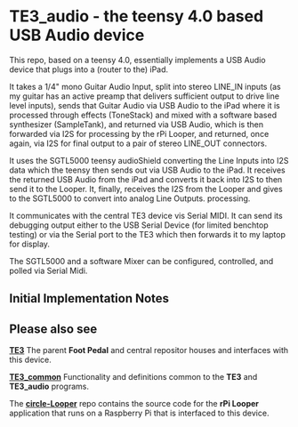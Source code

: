 # TE3_audio - the teensy 4.0 based USB Audio device

This repo, based on a teensy 4.0, essentially implements a USB Audio
device that plugs into a (router to the) iPad.

It takes a 1/4" mono Guitar Audio Input, split into stereo LINE_IN
inputs (as my guitar has an active preamp that delivers sufficient
output to drive line level inputs), sends that Guitar Audio via USB
Audio to the iPad where it is processed through effects (ToneStack)
and mixed with a software based synthesizer (SampleTank), and returned
via USB Audio, which is then forwarded via I2S for processing by the
rPi Looper, and returned, once again, via I2S for final output to a
pair of stereo LINE_OUT  connectors.

It uses the SGTL5000 teensy audioShield converting the Line Inputs
into I2S data which the teensy then sends out via USB Audio to
the iPad.  It receives the returned USB Audio from the iPad and
converts it back into I2S to then send it to the Looper.  It,
finally, receives the I2S from the Looper and gives to the SGTL5000
to convert into analog Line Outputs.
processing.

It communicates with the central TE3 device vis Serial MIDI. It can
send its debugging output either to the USB Serial Device (for limited
benchtop testing) or via the Serial port to the TE3 which then forwards
it to my laptop for display.

The SGTL5000 and a software Mixer can be configured, controlled, and
polled via Serial Midi.


## Initial Implementation Notes



## Please also see

[**TE3**](https://github.com/phorton1/Arduino-TE3)
The parent **Foot Pedal** and central repositor houses and interfaces
with this device.

[**TE3_common**](https://github.com/phorton1/Arduino-libraries/TE3_commo)
Functionality and definitions common to the **TE3** and **TE3_audio** programs.

The [**circle-Looper**](https://github.com/phorton1/circle-prh-apps-Looper)
repo contains the source code for the **rPi Looper** application that runs
on a Raspberry Pi that is interfaced to this device.



